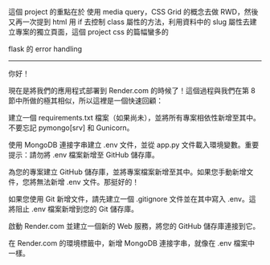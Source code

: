 這個 project 的重點在於 使用 media query，CSS Grid 的概念去做 RWD，然後又再一次提到 html 用 if 去控制 class 屬性的方法，利用資料中的 slug 屬性去建立專案的獨立頁面，這個 project css 的篇幅蠻多的

flask 的 error handling

---

你好！

現在是將我們的應用程式部署到 Render.com 的時候了！這個過程與我們在第 8 節中所做的極其相似，所以這裡是一個快速回顧：

建立一個 requirements.txt 檔案（如果尚未），並將所有專案相依性新增至其中。不要忘記 pymongo[srv] 和 Gunicorn。

使用 MongoDB 連接字串建立 .env 文件，並從 app.py 文件載入環境變數。重要提示：請勿將 .env 檔案新增至 GitHub 儲存庫。

為您的專案建立 GitHub 儲存庫，並將專案檔案新增至其中。如果您手動新增文件，您將無法新增 .env 文件。那挺好的！

如果您使用 Git 新增文件，請先建立一個 .gitignore 文件並在其中寫入 .env。這將阻止 .env 檔案新增到您的 Git 儲存庫。

啟動 Render.com 並建立一個新的 Web 服務，將您的 GitHub 儲存庫連接到它。

在 Render.com 的環境標籤中，新增 MongoDB 連接字串，就像在 .env 檔案中一樣。
